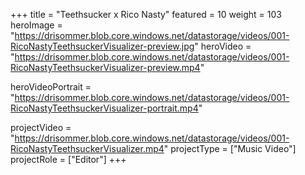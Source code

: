 +++
title = "Teethsucker x Rico Nasty"
featured = 10
weight = 103
heroImage = "https://drisommer.blob.core.windows.net/datastorage/videos/001-RicoNastyTeethsuckerVisualizer-preview.jpg"
heroVideo = "https://drisommer.blob.core.windows.net/datastorage/videos/001-RicoNastyTeethsuckerVisualizer-preview.mp4"

heroVideoPortrait = "https://drisommer.blob.core.windows.net/datastorage/videos/001-RicoNastyTeethsuckerVisualizer-portrait.mp4"

projectVideo = "https://drisommer.blob.core.windows.net/datastorage/videos/001-RicoNastyTeethsuckerVisualizer.mp4"
projectType = ["Music Video"]
projectRole = ["Editor"]
+++
